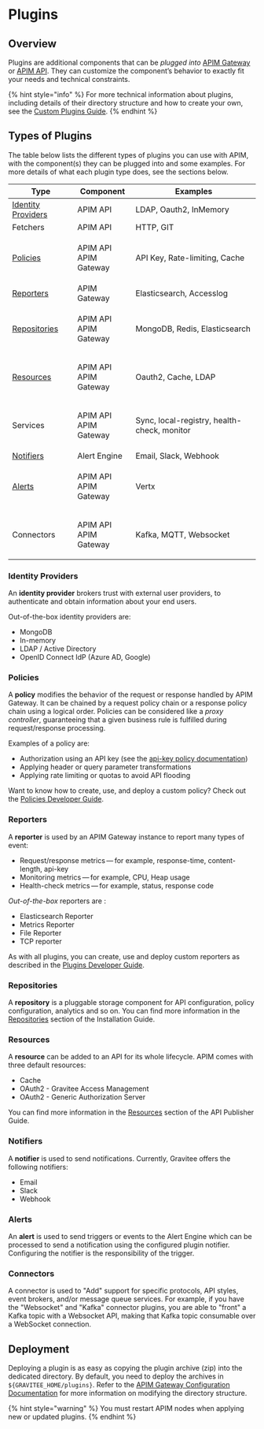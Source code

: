 # Plugins

## Overview

Plugins are additional components that can be _plugged into_ [APIM Gateway](broken-reference/) or [APIM API](broken-reference/). They can customize the component’s behavior to exactly fit your needs and technical constraints.

{% hint style="info" %}
For more technical information about plugins, including details of their directory structure and how to create your own, see the [Custom Plugins Guide](../../guides/developer-contributions/dev-guide-plugins.md).
{% endhint %}

## Types of Plugins

The table below lists the different types of plugins you can use with APIM, with the component(s) they can be plugged into and some examples. For more details of what each plugin type does, see the sections below.

| Type                                                | Component                       | Examples                                    |
| --------------------------------------------------- | ------------------------------- | ------------------------------------------- |
| [Identity Providers](plugins.md#identity-providers) | APIM API                        | LDAP, Oauth2, InMemory                      |
| Fetchers                                            | APIM API                        | HTTP, GIT                                   |
| [Policies](plugins.md#policies)                     | <p>APIM API<br>APIM Gateway</p> | API Key, Rate-limiting, Cache               |
| [Reporters](plugins.md#reporters)                   | APIM Gateway                    | Elasticsearch, Accesslog                    |
| [Repositories](plugins.md#repositories)             | <p>APIM API<br>APIM Gateway</p> | MongoDB, Redis, Elasticsearch               |
| [Resources](plugins.md#resources)                   | <p>APIM API<br>APIM Gateway</p> | Oauth2, Cache, LDAP                         |
| Services                                            | <p>APIM API<br>APIM Gateway</p> | Sync, local-registry, health-check, monitor |
| [Notifiers](plugins.md#notifiers)                   | Alert Engine                    | Email, Slack, Webhook                       |
| [Alerts](plugins.md#alerts)                         | <p>APIM API<br>APIM Gateway</p> | Vertx                                       |
| Connectors                                          | <p>APIM API<br>APIM Gateway</p> | Kafka, MQTT, Websocket                      |

### Identity Providers

An **identity provider** brokers trust with external user providers, to authenticate and obtain information about your end users.

Out-of-the-box identity providers are:

* MongoDB
* In-memory
* LDAP / Active Directory
* OpenID Connect IdP (Azure AD, Google)

### Policies

A **policy** modifies the behavior of the request or response handled by APIM Gateway. It can be chained by a request policy chain or a response policy chain using a logical order. Policies can be considered like a _proxy controller_, guaranteeing that a given business rule is fulfilled during request/response processing.

Examples of a policy are:

* Authorization using an API key (see the [api-key policy documentation](broken-reference/))
* Applying header or query parameter transformations
* Applying rate limiting or quotas to avoid API flooding

Want to know how to create, use, and deploy a custom policy? Check out the [Policies Developer Guide](../../guides/developer-contributions/dev-guide-policies.md).

### Reporters

A **reporter** is used by an APIM Gateway instance to report many types of event:

* Request/response metrics — for example, response-time, content-length, api-key
* Monitoring metrics — for example, CPU, Heap usage
* Health-check metrics — for example, status, response code

_Out-of-the-box_ reporters are :

* Elasticsearch Reporter
* Metrics Reporter
* File Reporter
* TCP reporter

As with all plugins, you can create, use and deploy custom reporters as described in the [Plugins Developer Guide](../../guides/developer-contributions/dev-guide-plugins.md).

### Repositories

A **repository** is a pluggable storage component for API configuration, policy configuration, analytics and so on. You can find more information in the [Repositories](broken-reference/) section of the Installation Guide.

### Resources

A **resource** can be added to an API for its whole lifecycle. APIM comes with three default resources:

* Cache
* OAuth2 - Gravitee Access Management
* OAuth2 - Generic Authorization Server

You can find more information in the [Resources](broken-reference/) section of the API Publisher Guide.

### Notifiers

A **notifier** is used to send notifications. Currently, Gravitee offers the following notifiers:

* Email
* Slack
* Webhook

### Alerts

An **alert** is used to send triggers or events to the Alert Engine which can be processed to send a notification using the configured plugin notifier. Configuring the notifier is the responsibility of the trigger.

### Connectors

A connector is used to "Add" support for specific protocols, API styles, event brokers, and/or message queue services. For example, if you have the "Websocket" and "Kafka" connector plugins, you are able to "front" a Kafka topic with a Websocket API, making that Kafka topic consumable over a WebSocket connection.

## Deployment

Deploying a plugin is as easy as copying the plugin archive (zip) into the dedicated directory. By default, you need to deploy the archives in `${GRAVITEE_HOME/plugins}`. Refer to the [APIM Gateway Configuration Documentation](../../getting-started/configuration/the-gravitee-api-gateway/environment-variables-system-properties-and-the-gravitee.yaml-file.md#configure-the-plugins-directory) for more information on modifying the directory structure.

{% hint style="warning" %}
You must restart APIM nodes when applying new or updated plugins.
{% endhint %}
